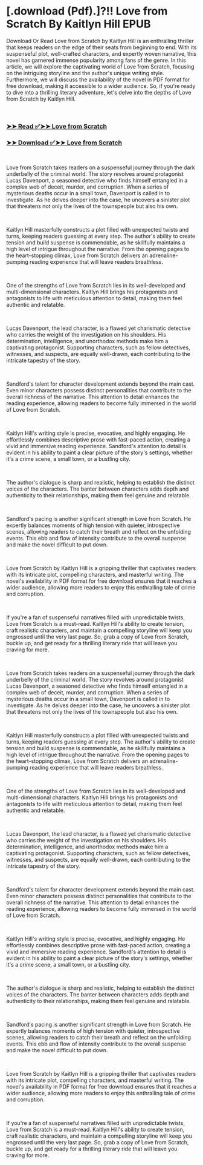 # [.download (Pdf).]?!! Love from Scratch By Kaitlyn Hill EPUB

<p>Download Or Read Love from Scratch by Kaitlyn Hill is an enthralling thriller that keeps readers on the edge of their seats from beginning to end. With its suspenseful plot, well-crafted characters, and expertly woven narrative, this novel has garnered immense popularity among fans of the genre. In this article, we will explore the captivating world of Love from Scratch, focusing on the intriguing storyline and the author's unique writing style. Furthermore, we will discuss the availability of the novel in PDF format for free download, making it accessible to a wider audience. So, if you're ready to dive into a thrilling literary adventure, let's delve into the depths of Love from Scratch by Kaitlyn Hill.</p>
<p>&nbsp;</p>

### [➤➤ Read ✅➤➤ Love from Scratch](https://pdfworldnow.com/?book=54629993)

### [➤➤ Download ✅➤➤ Love from Scratch](https://pdfworldnow.com/?book=54629993)

<p>&nbsp;</p>
<p>Love from Scratch takes readers on a suspenseful journey through the dark underbelly of the criminal world. The story revolves around protagonist Lucas Davenport, a seasoned detective who finds himself entangled in a complex web of deceit, murder, and corruption. When a series of mysterious deaths occur in a small town, Davenport is called in to investigate. As he delves deeper into the case, he uncovers a sinister plot that threatens not only the lives of the townspeople but also his own.</p>
<p>&nbsp;</p>
<p>Kaitlyn Hill masterfully constructs a plot filled with unexpected twists and turns, keeping readers guessing at every step. The author's ability to create tension and build suspense is commendable, as he skillfully maintains a high level of intrigue throughout the narrative. From the opening pages to the heart-stopping climax, Love from Scratch delivers an adrenaline-pumping reading experience that will leave readers breathless.</p>
<p>&nbsp;</p>
<p>One of the strengths of Love from Scratch lies in its well-developed and multi-dimensional characters. Kaitlyn Hill brings his protagonists and antagonists to life with meticulous attention to detail, making them feel authentic and relatable.</p>
<p>&nbsp;</p>
<p>Lucas Davenport, the lead character, is a flawed yet charismatic detective who carries the weight of the investigation on his shoulders. His determination, intelligence, and unorthodox methods make him a captivating protagonist. Supporting characters, such as fellow detectives, witnesses, and suspects, are equally well-drawn, each contributing to the intricate tapestry of the story.</p>
<p>&nbsp;</p>
<p>Sandford's talent for character development extends beyond the main cast. Even minor characters possess distinct personalities that contribute to the overall richness of the narrative. This attention to detail enhances the reading experience, allowing readers to become fully immersed in the world of Love from Scratch.</p>
<p>&nbsp;</p>
<p>Kaitlyn Hill's writing style is precise, evocative, and highly engaging. He effortlessly combines descriptive prose with fast-paced action, creating a vivid and immersive reading experience. Sandford's attention to detail is evident in his ability to paint a clear picture of the story's settings, whether it's a crime scene, a small town, or a bustling city.</p>
<p>&nbsp;</p>
<p>The author's dialogue is sharp and realistic, helping to establish the distinct voices of the characters. The banter between characters adds depth and authenticity to their relationships, making them feel genuine and relatable.</p>
<p>&nbsp;</p>
<p>Sandford's pacing is another significant strength in Love from Scratch. He expertly balances moments of high tension with quieter, introspective scenes, allowing readers to catch their breath and reflect on the unfolding events. This ebb and flow of intensity contribute to the overall suspense and make the novel difficult to put down.</p>
<p>&nbsp;</p>
<p>Love from Scratch by Kaitlyn Hill is a gripping thriller that captivates readers with its intricate plot, compelling characters, and masterful writing. The novel's availability in PDF format for free download ensures that it reaches a wider audience, allowing more readers to enjoy this enthralling tale of crime and corruption.</p>
<p>&nbsp;</p>
<p>If you're a fan of suspenseful narratives filled with unpredictable twists, Love from Scratch is a must-read. Kaitlyn Hill's ability to create tension, craft realistic characters, and maintain a compelling storyline will keep you engrossed until the very last page. So, grab a copy of Love from Scratch, buckle up, and get ready for a thrilling literary ride that will leave you craving for more.</p>
<p>&nbsp;</p>
<p>Love from Scratch takes readers on a suspenseful journey through the dark underbelly of the criminal world. The story revolves around protagonist Lucas Davenport, a seasoned detective who finds himself entangled in a complex web of deceit, murder, and corruption. When a series of mysterious deaths occur in a small town, Davenport is called in to investigate. As he delves deeper into the case, he uncovers a sinister plot that threatens not only the lives of the townspeople but also his own.</p>
<p>&nbsp;</p>
<p>Kaitlyn Hill masterfully constructs a plot filled with unexpected twists and turns, keeping readers guessing at every step. The author's ability to create tension and build suspense is commendable, as he skillfully maintains a high level of intrigue throughout the narrative. From the opening pages to the heart-stopping climax, Love from Scratch delivers an adrenaline-pumping reading experience that will leave readers breathless.</p>
<p>&nbsp;</p>
<p>One of the strengths of Love from Scratch lies in its well-developed and multi-dimensional characters. Kaitlyn Hill brings his protagonists and antagonists to life with meticulous attention to detail, making them feel authentic and relatable.</p>
<p>&nbsp;</p>
<p>Lucas Davenport, the lead character, is a flawed yet charismatic detective who carries the weight of the investigation on his shoulders. His determination, intelligence, and unorthodox methods make him a captivating protagonist. Supporting characters, such as fellow detectives, witnesses, and suspects, are equally well-drawn, each contributing to the intricate tapestry of the story.</p>
<p>&nbsp;</p>
<p>Sandford's talent for character development extends beyond the main cast. Even minor characters possess distinct personalities that contribute to the overall richness of the narrative. This attention to detail enhances the reading experience, allowing readers to become fully immersed in the world of Love from Scratch.</p>
<p>&nbsp;</p>
<p>Kaitlyn Hill's writing style is precise, evocative, and highly engaging. He effortlessly combines descriptive prose with fast-paced action, creating a vivid and immersive reading experience. Sandford's attention to detail is evident in his ability to paint a clear picture of the story's settings, whether it's a crime scene, a small town, or a bustling city.</p>
<p>&nbsp;</p>
<p>The author's dialogue is sharp and realistic, helping to establish the distinct voices of the characters. The banter between characters adds depth and authenticity to their relationships, making them feel genuine and relatable.</p>
<p>&nbsp;</p>
<p>Sandford's pacing is another significant strength in Love from Scratch. He expertly balances moments of high tension with quieter, introspective scenes, allowing readers to catch their breath and reflect on the unfolding events. This ebb and flow of intensity contribute to the overall suspense and make the novel difficult to put down.</p>
<p>&nbsp;</p>
<p>Love from Scratch by Kaitlyn Hill is a gripping thriller that captivates readers with its intricate plot, compelling characters, and masterful writing. The novel's availability in PDF format for free download ensures that it reaches a wider audience, allowing more readers to enjoy this enthralling tale of crime and corruption.</p>
<p>&nbsp;</p>
<p>If you're a fan of suspenseful narratives filled with unpredictable twists, Love from Scratch is a must-read. Kaitlyn Hill's ability to create tension, craft realistic characters, and maintain a compelling storyline will keep you engrossed until the very last page. So, grab a copy of Love from Scratch, buckle up, and get ready for a thrilling literary ride that will leave you craving for more.</p>
<p>&nbsp;</p>
